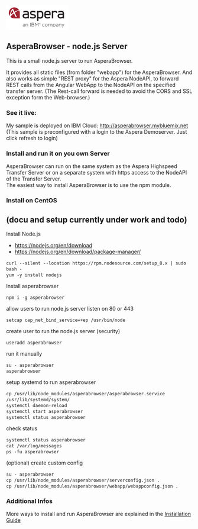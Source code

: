 ![](/doc/img/aspera.png)
## AsperaBrowser -  node.js Server 

This is a small node.js server to run AsperaBrowser.

It provides all static files (from folder "webapp") for the AsperaBrowser. And also works as simple "REST proxy" for the Aspera NodeAPI, to forward REST calls from the Angular WebApp to the NodeAPI on the specified transfer server. 
(The Rest-call forward is needed to avoid the CORS and SSL exception form the Web-browser.)

### See it live:
My sample is deployed on IBM Cloud:
http://asperabrowser.mybluemix.net
(This sample is preconfigured with a login to the Aspera Demoserver. Just click refresh to login)

### Install and run it on you own Server 

AsperaBrowser can run on the same system as the Aspera Highspeed Transfer Server or on a separate system with https access to the NodeAPI of the Transfer Server.  
The easiest way to install AsperaBrowser is to use the npm module.

### Install on CentOS 
## (docu and setup currently under work and todo)

Install Node.js  
- https://nodejs.org/en/download
- https://nodejs.org/en/download/package-manager/

```
curl --silent --location https://rpm.nodesource.com/setup_8.x | sudo bash -
yum -y install nodejs
```

Install asperabrowser 
```
npm i -g asperabrowser
```

allow users to run node.js server listen on 80 or 443 
```
setcap cap_net_bind_service=+ep /usr/bin/node
```

create user to run the node.js server (security)
```
useradd asperabrowser
```

run it manually 
```
su - asperabrowser
asperabrowser
```

setup systemd to run asperabrowser
```
cp /usr/lib/node_modules/asperabrowser/asperabrowser.service /usr/lib/systemd/system/
systemctl daemon-reload
systemctl start asperabrowser
systemctl status asperabrowser
```

check status
```
systemctl status asperabrowser
cat /var/log/messages
ps -fu asperabrowser
```

(optional) create custom config  
```
su - asperabrowser
cp /usr/lib/node_modules/asperabrowser/serverconfig.json .
cp /usr/lib/node_modules/asperabrowser/webapp/webappconfig.json .

```
### Additional Infos 
More ways to install and run AsperaBrowser are explained in the 
[Installation Guide](/doc/Installation_Guide.md) 
